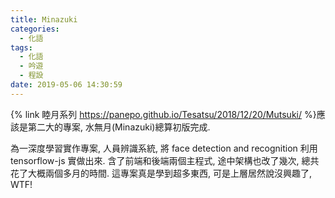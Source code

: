 ```yaml
---
title: Minazuki
categories:
  - 化語
tags:
  - 化語
  - 吟遊
  - 程設
date: 2019-05-06 14:30:59
---
```

{% link 睦月系列 https://panepo.github.io/Tesatsu/2018/12/20/Mutsuki/ %}應該是第二大的專案, 水無月(Minazuki)總算初版完成.

為一深度學習實作專案, 人員辨識系統, 將 face detection and recognition 利用 tensorflow-js 實做出來. 含了前端和後端兩個主程式, 途中架構也改了幾次, 總共花了大概兩個多月的時間. 這專案真是學到超多東西, 可是上層居然說沒興趣了, WTF!
